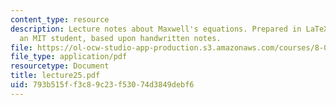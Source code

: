 ```yaml
---
content_type: resource
description: Lecture notes about Maxwell's equations. Prepared in LaTeX by James Silva,
  an MIT student, based upon handwritten notes.
file: https://ol-ocw-studio-app-production.s3.amazonaws.com/courses/8-022-physics-ii-electricity-and-magnetism-fall-2006/793b515ff3c89c23f53074d3849debf6_lecture25.pdf
file_type: application/pdf
resourcetype: Document
title: lecture25.pdf
uid: 793b515f-f3c8-9c23-f530-74d3849debf6
---
```

